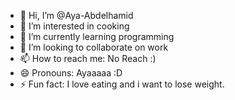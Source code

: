 - 👋 Hi, I’m @Aya-Abdelhamid
- 👀 I’m interested in cooking
- 🌱 I’m currently learning programming 
- 💞️ I’m looking to collaborate on work
- 📫 How to reach me: No Reach :)
- 😄 Pronouns: Ayaaaaa :D
- ⚡ Fun fact: I love eating and i want to lose weight.

<!---
Aya-Abdelhamid/Aya-Abdelhamid is a ✨ special ✨ repository because its `README.md` (this file) appears on your GitHub profile.
You can click the Preview link to take a look at your changes.
--->
